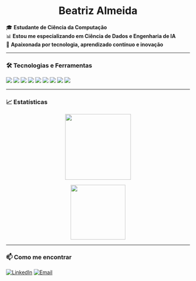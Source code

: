 <h1 align="center">Beatriz Almeida</h1>

🎓 **Estudante de Ciência da Computação**  
📊 **Estou me especializando em Ciência de Dados e Engenharia de IA**  
🚀 **Apaixonada por tecnologia, aprendizado contínuo e inovação**  

---

### 🛠 Tecnologias e Ferramentas  
<p align="left">
  <img src="https://img.shields.io/badge/Python-3776AB?style=for-the-badge&logo=python&logoColor=white" />
  <img src="https://img.shields.io/badge/SQL-4479A1?style=for-the-badge&logo=postgresql&logoColor=white" />
  <img src="https://img.shields.io/badge/TensorFlow-FF6F00?style=for-the-badge&logo=tensorflow&logoColor=white" />
  <img src="https://img.shields.io/badge/PyTorch-EE4C2C?style=for-the-badge&logo=pytorch&logoColor=white" />
  <img src="https://img.shields.io/badge/Keras-D00000?style=for-the-badge&logo=keras&logoColor=white" />
  <img src="https://img.shields.io/badge/Git-F05032?style=for-the-badge&logo=git&logoColor=white" />
  <img src="https://img.shields.io/badge/Docker-2496ED?style=for-the-badge&logo=docker&logoColor=white" />
  <img src="https://img.shields.io/badge/NumPy-013243?style=for-the-badge&logo=numpy&logoColor=white" />
  <img src="https://img.shields.io/badge/Pandas-150458?style=for-the-badge&logo=pandas&logoColor=white" />
</p>

---

### 📈 Estatísticas  

<p align="center"> <!-- 📈 Resumo do perfil --> <img height="180em" src="https://github-profile-summary-cards.vercel.app/api/cards/profile-details?username=beatrizalmeidaf&theme=dark"/> </p> <p align="center"> <!-- 🔥 Linguagens mais usadas --> <img height="150em" src="https://github-profile-summary-cards.vercel.app/api/cards/most-commit-language?username=beatrizalmeidaf&theme=dark"/> </p>

---

### 📫 Como me encontrar  
[![LinkedIn](https://img.shields.io/badge/LinkedIn-0077B5?style=for-the-badge&logo=linkedin&logoColor=white)](https://www.linkedin.com/in/beatriz-almeida-fel/)
[![Email](https://img.shields.io/badge/Email-D14836?style=for-the-badge&logo=gmail&logoColor=white)](mailto:beatrizalmeida.ufg@gmail.com)
